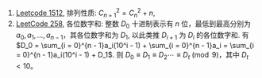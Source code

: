 
1. [Leetcode 1512](https://leetcode.cn/problems/number-of-good-pairs/description), 排列性质: $C_{n + 1}^2 = C_n^2 + n$, 
2. [LeetCode 258](https://leetcode.cn/problems/add-digits/description), 各位数字和: 整数 $D_0$ 十进制表示有 $n$ 位，最低到最高分别为 $a_0, a_1, \dots, a_{n - 1}$，其各位数字和为 $D_1$, 以此类推 $D_{i + 1}$ 为 $D_{i}$  的各位数字和. 有 $D_0 = \sum_{i = 0}^{n - 1}a_i(10^i - 1) + \sum_{i = 0}^{n - 1}a_i = \sum_{i = 0}^{n - 1}a_i(10^i - 1) + D_1$. 则 $D_0 \equiv D_1 \equiv D_2 \cdots \equiv D_{t} \pmod 9$，其中 $D_{t} < 10$。
